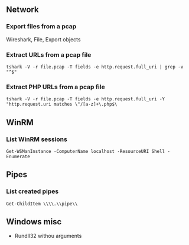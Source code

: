 ## Network

### Export files from a pcap

Wireshark, File, Export objects

### Extract URLs from a pcap file

```tshark -V -r file.pcap -T fields -e http.request.full_uri | grep -v "^$"```

### Extract PHP URLs from a pcap file

```tshark -V -r file.pcap -T fields -e http.request.full_uri -Y "http.request.uri matches \"/[a-z]+\.php$\```

## WinRM

### List WinRM sessions

```Get-WSManInstance -ComputerName localhost -ResourceURI Shell -Enumerate```

## Pipes

### List created pipes

```Get-ChildItem \\\\.\\pipe\\```

## Windows misc

* Rundll32 withou arguments


